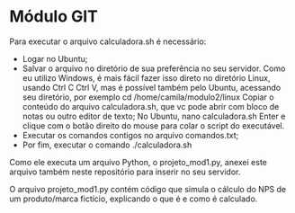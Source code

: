 # Módulo GIT

Para executar o arquivo calculadora.sh é necessário:
* Logar no Ubuntu;
* Salvar o arquivo no diretório de sua preferência no seu servidor. Como eu utilizo Windows, é mais fácil fazer isso direto no diretório Linux, usando Ctrl C Ctrl V, mas é possível também pelo Ubuntu, acessando seu diretório, por exemplo cd /home/camila/modulo2/linux
Copiar o conteúdo do arquivo calculadora.sh, que vc pode abrir com bloco de notas ou outro editor de texto; 
No Ubuntu, nano calculadora.sh
Enter e clique com o botão direito do mouse para colar o script do executável.
* Executar os comandos contigos no arquivo comandos.txt; 
* Por fim, executar o comando ./calculadora.sh

Como ele executa um arquivo Python, o projeto_mod1.py, anexei este arquivo também neste repositório para inserir no seu servidor. 

O arquivo projeto_mod1.py contém código que simula o cálculo do NPS de um produto/marca fictício, explicando o que é e como é calculado. 
 

